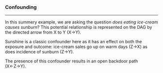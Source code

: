 ### Confounding

*** 

In this summery example, we are asking the question _does eating ice-cream causes sunburn_? This potential relationship is represented on the DAG by the directed arrow from X to Y (X&rarr;Y).

Sunshine is a classic confounder here as it has an effect on both the exposure and outcome: ice-cream sales go up on warm days (Z&rarr;X) as does incidence of sunburn (Z&rarr;Y).

The presence of this confounder results in an open backdoor path (X&larr;Z&rarr;Y). 
